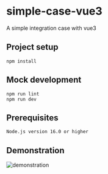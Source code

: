 # simple-case-vue3

A simple integration case with vue3

## Project setup

`npm install`

## Mock development
```
npm run lint
npm run dev
```

## Prerequisites
```
Node.js version 16.0 or higher
```

## Demonstration

![demonstration](https://huturen.github.io/http-request-mock-docs/imgs/demonstration.gif)